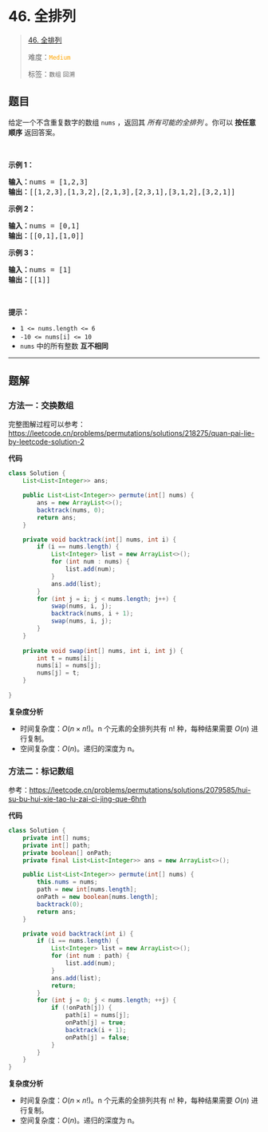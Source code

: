 # 46. 全排列

> [46. 全排列](https://leetcode.cn/problems/permutations/)
>
> 难度：<font color=orange>`Medium`</font>
>
> 标签：`数组` `回溯`

## 题目

<p>给定一个不含重复数字的数组 <code>nums</code> ，返回其 <em>所有可能的全排列</em> 。你可以 <strong>按任意顺序</strong> 返回答案。</p>

<p>&nbsp;</p>

<p><strong>示例 1：</strong></p>

<pre>
<strong>输入：</strong>nums = [1,2,3]
<strong>输出：</strong>[[1,2,3],[1,3,2],[2,1,3],[2,3,1],[3,1,2],[3,2,1]]
</pre>

<p><strong>示例 2：</strong></p>

<pre>
<strong>输入：</strong>nums = [0,1]
<strong>输出：</strong>[[0,1],[1,0]]
</pre>

<p><strong>示例 3：</strong></p>

<pre>
<strong>输入：</strong>nums = [1]
<strong>输出：</strong>[[1]]
</pre>

<p>&nbsp;</p>

<p><strong>提示：</strong></p>

<ul>
	<li><code>1 &lt;= nums.length &lt;= 6</code></li>
	<li><code>-10 &lt;= nums[i] &lt;= 10</code></li>
	<li><code>nums</code> 中的所有整数 <strong>互不相同</strong></li>
</ul>


--------------------

## 题解

### 方法一：交换数组

完整图解过程可以参考：https://leetcode.cn/problems/permutations/solutions/218275/quan-pai-lie-by-leetcode-solution-2

**代码**

```java
class Solution {
    List<List<Integer>> ans;

    public List<List<Integer>> permute(int[] nums) {
        ans = new ArrayList<>();
        backtrack(nums, 0);
        return ans;
    }

    private void backtrack(int[] nums, int i) {
        if (i == nums.length) {
            List<Integer> list = new ArrayList<>();
            for (int num : nums) {
                list.add(num);
            }
            ans.add(list);
        }
        for (int j = i; j < nums.length; j++) {
            swap(nums, i, j);
            backtrack(nums, i + 1);
            swap(nums, i, j);
        }
    }
    
    private void swap(int[] nums, int i, int j) {
        int t = nums[i];
        nums[i] = nums[j];
        nums[j] = t;
    }
    
}
```

**复杂度分析**

- 时间复杂度：$O(n \times n!)$。n 个元素的全排列共有 n! 种，每种结果需要 $O(n)$ 进行复制。
- 空间复杂度：$O(n)$。递归的深度为 n。

### 方法二：标记数组

参考：https://leetcode.cn/problems/permutations/solutions/2079585/hui-su-bu-hui-xie-tao-lu-zai-ci-jing-que-6hrh

**代码**

```java
class Solution {
    private int[] nums;
    private int[] path;
    private boolean[] onPath;
    private final List<List<Integer>> ans = new ArrayList<>();

    public List<List<Integer>> permute(int[] nums) {
        this.nums = nums;
        path = new int[nums.length];
        onPath = new boolean[nums.length];
        backtrack(0);
        return ans;
    }

    private void backtrack(int i) {
        if (i == nums.length) {
            List<Integer> list = new ArrayList<>();
            for (int num : path) {
                list.add(num);
            }
            ans.add(list);
            return;
        }
        for (int j = 0; j < nums.length; ++j) {
            if (!onPath[j]) {
                path[i] = nums[j];
                onPath[j] = true;
                backtrack(i + 1);
                onPath[j] = false;
            }
        }
    }
}
```

**复杂度分析**

- 时间复杂度：$O(n \times n!)$。n 个元素的全排列共有 n! 种，每种结果需要 $O(n)$ 进行复制。
- 空间复杂度：$O(n)$。递归的深度为 n。
